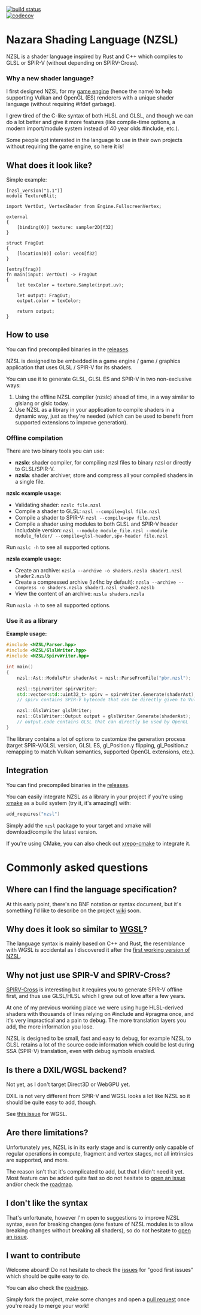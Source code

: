 ﻿[![build status](https://github.com/NazaraEngine/ShaderLang/actions/workflows/build.yml/badge.svg)](https://github.com/NazaraEngine/ShaderLang/actions/workflows/build.yml)  
[![codecov](https://codecov.io/gh/NazaraEngine/ShaderLang/branch/main/graph/badge.svg?token=VE71FIB616)](https://codecov.io/gh/NazaraEngine/ShaderLang)

# Nazara Shading Language (NZSL)

NZSL is a shader language inspired by Rust and C++ which compiles to GLSL or SPIR-V (without depending on SPIRV-Cross).

### Why a new shader language?

I first designed NZSL for my [game engine](https://github.com/NazaraEngine/NazaraEngine) (hence the name) to help supporting Vulkan and OpenGL (ES) renderers with a unique shader language (without requiring #ifdef garbage).

I grew tired of the C-like syntax of both HLSL and GLSL, and though we can do a lot better and give it more features (like compile-time options, a modern import/module system instead of 40 year olds #include, etc.).

Some people got interested in the language to use in their own projects without requiring the game engine, so here it is!

## What does it look like?

Simple example:
```nzsl
[nzsl_version("1.1")]
module TextureBlit;

import VertOut, VertexShader from Engine.FullscreenVertex;

external
{
    [binding(0)] texture: sampler2D[f32]
}

struct FragOut
{
    [location(0)] color: vec4[f32]
}

[entry(frag)]
fn main(input: VertOut) -> FragOut
{
    let texColor = texture.Sample(input.uv);

    let output: FragOut;
    output.color = texColor;

    return output;
}
```

## How to use

You can find precompiled binaries in the [releases](https://github.com/NazaraEngine/ShaderLang/releases).

NZSL is designed to be embedded in a game engine / game / graphics application that uses GLSL / SPIR-V for its shaders.

You can use it to generate GLSL, GLSL ES and SPIR-V in two non-exclusive ways:

1) Using the offline NZSL compiler (nzslc) ahead of time, in a way similar to glslang or glslc today.
2) Use NZSL as a library in your application to compile shaders in a dynamic way, just as they're needed (which can be used to benefit from supported extensions to improve generation).

### Offline compilation

There are two binary tools you can use:
- **nzslc**: shader compiler, for compiling nzsl files to binary nzsl or directly to GLSL/SPIR-V.
- **nzsla**: shader archiver, store and compress all your compiled shaders in a single file.

**nzslc example usage:**

- Validating shader: `nzslc file.nzsl`
- Compile a shader to GLSL: `nzsl --compile=glsl file.nzsl`
- Compile a shader to SPIR-V: `nzsl --compile=spv file.nzsl`
- Compile a shader using modules to both GLSL and SPIR-V header includable version: `nzsl --module module_file.nzsl --module module_folder/ --compile=glsl-header,spv-header file.nzsl`

Run `nzslc -h` to see all supported options.

**nzsla example usage:**

- Create an archive: `nzsla --archive -o shaders.nzsla shader1.nzsl shader2.nzslb`
- Create a compressed archive (lz4hc by default): `nzsla --archive --compress -o shaders.nzsla shader1.nzsl shader2.nzslb`
- View the content of an archive: `nzsla shaders.nzsla`

Run `nzsla -h` to see all supported options.

### Use it as a library

**Example usage:**

```cpp
#include <NZSL/Parser.hpp>
#include <NZSL/GlslWriter.hpp>
#include <NZSL/SpirvWriter.hpp>

int main()
{
    nzsl::Ast::ModulePtr shaderAst = nzsl::ParseFromFile("pbr.nzsl");

    nzsl::SpirvWriter spirvWriter;
    std::vector<std::uint32_t> spirv = spirvWriter.Generate(shaderAst);
    // spirv contains SPIR-V bytecode that can be directly given to Vulkan

    nzsl::GlslWriter glslWriter;
    nzsl::GlslWriter::Output output = glslWriter.Generate(shaderAst);
    // output.code contains GLSL that can directly be used by OpenGL
}
```

The library contains a lot of options to customize the generation process (target SPIR-V/GLSL version, GLSL ES, gl_Position.y flipping, gl_Position.z remapping to match Vulkan semantics, supported OpenGL extensions, etc.).

## Integration

You can find precompiled binaries in the [releases](https://github.com/NazaraEngine/ShaderLang/releases).

You can easily integrate NZSL as a library in your project if you're using [xmake](https://xmake.io) as a build system (try it, it's amazing!) with:

```lua
add_requires("nzsl")
```

Simply add the `nzsl` package to your target and xmake will download/compile the latest version.

If you're using CMake, you can also check out [xrepo-cmake](https://github.com/xmake-io/xrepo-cmake) to integrate it.

# Commonly asked questions

## Where can I find the language specification?

At this early point, there's no BNF notation or syntax document, but it's something I'd like to describe on the project [wiki](https://github.com/NazaraEngine/ShaderLang/wiki) soon.

## Why does it look so similar to [WGSL](https://www.w3.org/TR/WGSL/)?

The language syntax is mainly based on C++ and Rust, the 
resemblance with WGSL is accidental as I discovered it after the [first working version of NZSL](https://www.reddit.com/r/vulkan/comments/mpeglj/finally_managed_to_make_my_own_shading_language/).

## Why not just use SPIR-V and SPIRV-Cross?

[SPIRV-Cross](https://github.com/KhronosGroup/SPIRV-Cross) is interesting but it requires you to generate SPIR-V offline first, and thus use GLSL/HLSL which I grew out of love after a few years.

At one of my previous working place we were using huge HLSL-derived shaders with thousands of lines relying on #include and #pragma once, and it's very impractical and a pain to debug. The more translation layers you add, the more information you lose.

NZSL is designed to be small, fast and easy to debug, for example NZSL to GLSL retains a lot of the source code information which could be lost during SSA (SPIR-V) translation, even with debug symbols enabled.

## Is there a DXIL/WGSL backend?

Not yet, as I don't target Direct3D or WebGPU yet.

DXIL is not very different from SPIR-V and WGSL looks a lot like NZSL so it should be quite easy to add, though.

See [this issue](https://github.com/NazaraEngine/ShaderLang/issues/13) for WGSL.

## Are there limitations?

Unfortunately yes, NZSL is in its early stage and is currently only capable of regular operations in compute, fragment and vertex stages, not all intrinsics are supported, and more.

The reason isn't that it's complicated to add, but that I didn't need it yet. Most feature can be added quite fast so do not hesitate to [open an issue](https://github.com/NazaraEngine/ShaderLang/issues) and/or check the [roadmap](https://github.com/NazaraEngine/ShaderLang/projects/1).

## I don't like the syntax

That's unfortunate, however I'm open to suggestions to improve NZSL syntax, even for breaking changes (one feature of NZSL modules is to allow breaking changes without breaking all shaders), so do not hesitate to [open an issue](https://github.com/NazaraEngine/ShaderLang/issues).

## I want to contribute

Welcome aboard! Do not hesitate to check the [issues](https://github.com/NazaraEngine/ShaderLang/issues) for "good first issues" which should be quite easy to do.

You can also check the [roadmap](https://github.com/NazaraEngine/ShaderLang/projects/1).

Simply fork the project, make some changes and open a [pull request](https://github.com/NazaraEngine/ShaderLang/pulls) once you're ready to merge your work!
